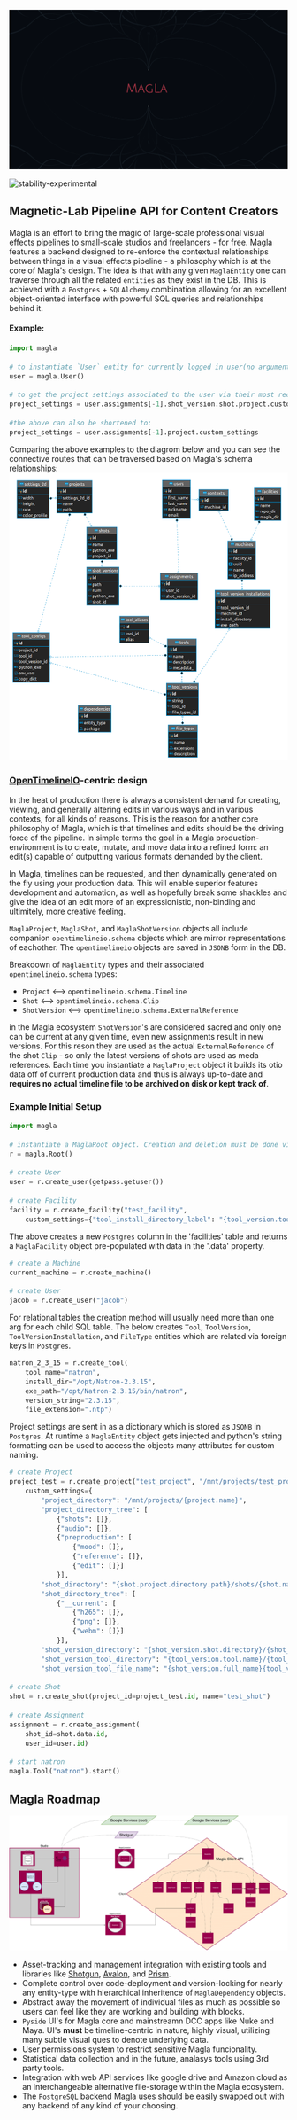 
<p align="center">
  <img src="media/magla_business_card_large_alternate.png">
</p>

![stability-experimental](https://img.shields.io/badge/stability-experimental-orange.svg)

## Magnetic-Lab Pipeline API for Content Creators

Magla is an effort to bring the magic of large-scale professional visual effects pipelines to small-scale studios and freelancers - for free. Magla features a backend designed to re-enforce the contextual relationships between things in a visual effects pipeline - a philosophy which is at the core of Magla's design. The idea is that with any given `MaglaEntity` one can traverse through all the related `entities` as they exist in the DB. This is achieved with a `Postgres` + `SQLAlchemy` combination allowing for an excellent object-oriented interface with powerful SQL queries and relationships behind it.

#### Example:
```python
import magla

# to instantiate `User` entity for currently logged in user(no argument is needed, user's name is used):
user = magla.User()

# to get the project settings associated to the user via their most recent assignment:
project_settings = user.assignments[-1].shot_version.shot.project.custom_settings

#the above can also be shortened to:
project_settings = user.assignments[-1].project.custom_settings
```
Comparing the above examples to the diagrom below and you can see the connective routes that can be traversed based on Magla's schema relationships:
<img src="media/ERD.png">

### [OpenTimelineIO](https://github.com/PixarAnimationStudios/OpenTimelineIO)-centric design
In the heat of production there is always a consistent demand for creating, viewing, and generally altering edits in various ways and in various contexts, for all kinds of reasons. This is the reason for another core philosophy of Magla, which is that timelines and edits should be the driving force of the pipeline. In simple terms the goal in a Magla production-environment is to create, mutate, and move data into a refined form: an edit(s) capable of outputting various formats demanded by the client.

In Magla, timelines can be requested, and then dynamically generated on the fly using your production data. This will enable superior features development and automation, as well as hopefully break some shackles and give the idea of an edit more of an expressionistic, non-binding and ultimitely, more creative feeling. 

`MaglaProject`, `MaglaShot`, and `MaglaShotVersion` objects all include companion `opentimelineio.schema` objects which are mirror representations of eachother. The `opentimelineio` objects are saved in `JSONB` form in the DB.

Breakdown of `MaglaEntity` types and their associated `opentimelineio.schema` types:
- `Project` <--> `opentimelineio.schema.Timeline`
- `Shot` <--> `opentimelineio.schema.Clip`
- `ShotVersion` <--> `opentimelineio.schema.ExternalReference`

in the Magla ecosystem `ShotVersion`'s are considered sacred and only one can be current at any given time, even new assignments result in new versions. For this reson they are used as the actual `ExternalReference` of the shot `Clip` -  so only the latest versions of shots are used as meda references. Each time you instantiate a `MaglaProject` object it builds its otio data off of current production data and thus is always up-to-date and **requires no actual timeline file to  be archived on disk or kept track of**.

### Example Initial Setup
```python
import magla

# instantiate a MaglaRoot object. Creation and deletion must be done via the MaglaRoot class.
r = magla.Root()

# create User
user = r.create_user(getpass.getuser())

# create Facility
facility = r.create_facility("test_facility",
	custom_settings={"tool_install_directory_label": "{tool_version.tool.name}_{tool_version.string}"})
```
The above creates a new `Postgres` column in the 'facilities' table and returns a `MaglaFacility` object pre-populated with data in the '<MaglaEntity>.data' property.

```python
# create a Machine
current_machine = r.create_machine()

# create User
jacob = r.create_user("jacob")
```

For relational tables the creation method will usually need more than one arg for each child SQL table.
The below creates `Tool`, `ToolVersion`, `ToolVersionInstallation`, and `FileType` entities which are related via foreign keys in `Postgres`.
```python
natron_2_3_15 = r.create_tool(
	tool_name="natron",
	install_dir="/opt/Natron-2.3.15",
	exe_path="/opt/Natron-2.3.15/bin/natron",
	version_string="2.3.15",
	file_extension=".ntp")
```

Project settings are sent in as a dictionary which is stored as `JSONB` in `Postgres`. At runtime a `MaglaEntity` object gets injected and python's string formatting can be used to access the objects many attributes for custom naming.
```python
# create Project
project_test = r.create_project("test_project", "/mnt/projects/test_project",
	custom_settings={
		"project_directory": "/mnt/projects/{project.name}",
		"project_directory_tree": [
			{"shots": []},
			{"audio": []},
			{"preproduction": [
				{"mood": []},
				{"reference": []},
				{"edit": []}]
			}],
		"shot_directory": "{shot.project.directory.path}/shots/{shot.name}",
		"shot_directory_tree": [
			{"__current": [
				{"h265": []},
				{"png": []},
				{"webm": []}]
			}],
		"shot_version_directory": "{shot_version.shot.directory}/{shot_version.full_name}",
		"shot_version_tool_directory": "{tool_version.tool.name}/{tool_version.string}",
		"shot_version_tool_file_name": "{shot_version.full_name}{tool_version.file_extension}"})

# create Shot
shot = r.create_shot(project_id=project_test.id, name="test_shot")

# create Assignment
assignment = r.create_assignment(
	shot_id=shot.data.id,
	user_id=user.id)

# start natron
magla.Tool("natron").start()
```

## Magla Roadmap
<p>
<img src="media/magla.png">
</p>

- Asset-tracking and management integration with existing tools and libraries like [Shotgun](https://github.com/shotgunsoftware/python-api), [Avalon](https://github.com/getavalon/core), and [Prism](https://github.com/RichardFrangenberg/Prism).
- Complete control over code-deployment and version-locking for nearly any entity-type with hierarchical inheritence of `MaglaDependency` objects. 
- Abstract away the movement of individual files as much as possible so users can feel like they are working and building with blocks.
- `Pyside` UI's for Magla core and mainstreamn DCC apps like Nuke and Maya. UI's **must** be timeline-centric in nature, highly visual, utilizing many subtle visual ques to denote underlying data.
- User permissions system to restrict sensitive Magla funcionality.
- Statistical data collection and in the future, analasys tools using 3rd party tools.
- Integration with web API services like google drive and Amazon cloud as an interchangeable alternative file-storage within the Magla ecosystem.
- The `PostgreSQL` backend Magla uses should be easily swapped out with any backend of any kind of your choosing.
